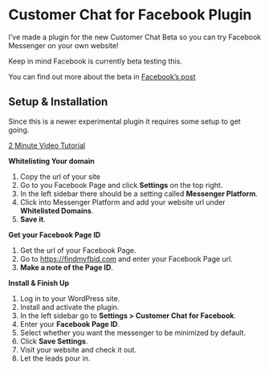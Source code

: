 # Customer Chat for Facebook Plugin

I’ve made a plugin for the new Customer Chat Beta so you can try Facebook Messenger on your own website!

Keep in mind Facebook is currently beta testing this.

You can find out more about the beta in [Facebook’s post](https://blog.messengerdevelopers.com/messenger-customer-chat-open-beta-16b11879637)

## Setup & Installation
Since this is a newer experimental plugin it requires some setup to get going.

[2 Minute Video Tutorial](https://www.youtube.com/watch?v=iwofbP1EnrE)

**Whitelisting Your domain**

1. Copy the url of your site
1. Go to you Facebook Page and click **Settings** on the top right.
1. In the left sidebar there should be a setting called **Messenger Platform**.
1. Click into Messenger Platform and add your website url under **Whitelisted Domains**.
1. **Save it**.

**Get your Facebook Page ID**

1. Get the url of your Facebook Page.
1. Go to https://findmyfbid.com and enter your Facebook Page url.
2. **Make a note of the Page ID**.

**Install & Finish Up**

1. Log in to your WordPress site.
1. Install and activate the plugin.
1. In the left sidebar go to **Settings > Customer Chat for Facebook**.
1. Enter your **Facebook Page ID**.
1. Select whether you want the messenger to be minimized by default.
1. Click **Save Settings**.
1. Visit your website and check it out.
1. Let the leads pour in.
